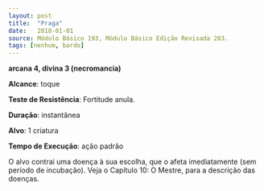 ```yaml
---
layout: post
title:  "Praga"
date:   2018-01-01
source: Módulo Básico 193, Módulo Básico Edição Revisada 203.
tags: [nenhum, bardo]
---
```


**arcana 4, divina 3 (necromancia)**

**Alcance**: toque

**Teste de Resistência**: Fortitude anula.

**Duração**: instantânea

**Alvo**: 1 criatura

**Tempo de Execução**: ação padrão

O alvo contrai uma doença à sua escolha, que o afeta imediatamente (sem período de incubação). Veja o Capítulo 10: O Mestre, para a descrição das doenças.
